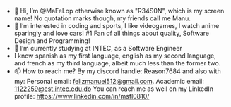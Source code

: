 - 👋 Hi, I’m @MaFeLop otherwise known as "R34S0N", which is my screen name! No quotation marks though, my friends call me Manu.
- 👀 I’m interested in coding and sports, I like videogames, I watch anime sparingly and love cars! #1 Fan of all things about quality, Software Design and Programming!
- 🌱 I’m currently studying at INTEC, as a Software Engineer
- I know spanish as my first language, english as my second language, and french as my third language, albeit much less than the former two.
- 📫 How to reach me? By my discord handle: Reason7684 and also with my:
Personal email: felizmanuel512@gmail.com.
Academic email: 1122259@est.intec.edu.do
You can reach me as well on my LinkedIn profile: https://www.linkedin.com/in/msfl0810/
<!---
MaFeLop/MaFeLop is a ✨ special ✨ repository because its `README.md` (this file) appears on your GitHub profile.
You can click the Preview link to take a look at your changes.
--->
